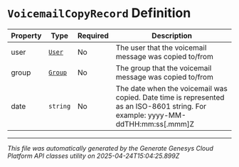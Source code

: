 # `VoicemailCopyRecord` Definition

| Property | Type | Required | Description |
|----------|------|----------|-------------|
| user | [`User`](user-definition.md) | No | The user that the voicemail message was copied to/from |
| group | [`Group`](group-definition.md) | No | The group that the voicemail message was copied to/from |
| date | `string` | No | The date when the voicemail was copied. Date time is represented as an ISO-8601 string. For example: yyyy-MM-ddTHH:mm:ss[.mmm]Z |

---

*This file was automatically generated by the Generate Genesys Cloud Platform API classes utility on 2025-04-24T15:04:25.899Z*